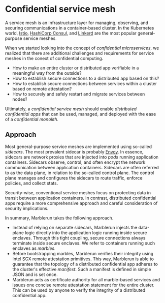 # Confidential service mesh

A service mesh is an infrastructure layer for managing, observing, and securing communications in a container-based cluster. In the Kubernetes world, [Istio](https://istio.io), [HashiCorp Consul](https://www.consul.io/), and [Linkerd](https://linkerd.io/) are the most popular general-purpose service meshes.

When we started looking into the concept of *confidential microservices*, we realized that there are additional challenges and requirements for service meshes in the conext of confidential computing.

* How to make an entire cluster or distributed app verifiable in a meaningful way from the outside?
* How to establish secure connections to a distributed app based on this?
* How to establish secure connections between services within a cluster based on remote attestation?
* How to securely and safely restart and migrate services between nodes?

Ultimately, a *confidential service mesh* should enable *distributed confidential apps* that can be used, managed, and deployed with the ease of a *confidential monolith*.

## Approach

Most general-purpose service meshes are implemented using so-called *sidecars*. The most prevalent sidecar is probably [Envoy](https://www.envoyproxy.io/).
In essence, sidecars are network proxies that are injected into *pods* running application containers. Sidecars observe, control, and often encrypt the network communication between application containers. Sidecars are often referred to as the data plane, in relation to the so-called control plane.
The control plane manages and configures the sidecars to route traffic, enforce policies, and collect stats.

Security-wise, conventional service meshes focus on protecting data in transit between application containers.
In contrast, distributed confidential apps require a more comprehensive approach and careful consideration of security implications.

In summary, Marblerun takes the following approach.

* Instead of relying on separate sidecars, Marblerun injects the data-plane logic directly into the application logic running inside secure enclaves. Through this tight coupling, secure connections always terminate inside secure enclaves. We refer to containers running such enclaves as *marbles*.
* Before bootstrapping marbles, Marblerun verifies their integrity using Intel SGX remote attestation primitives. This way, Marblerun is able to guarantee that the topology of a  distributed confidential app adheres to the cluster's effective *manifest*. Such a manifest is defined in simple JSON and is set once.
* Marblerun acts as certificate authority for all marble-based services and issues one concise remote attestation statement for the entire cluster. This can be used by anyone to verify the integrity of a distributed confidential app.
